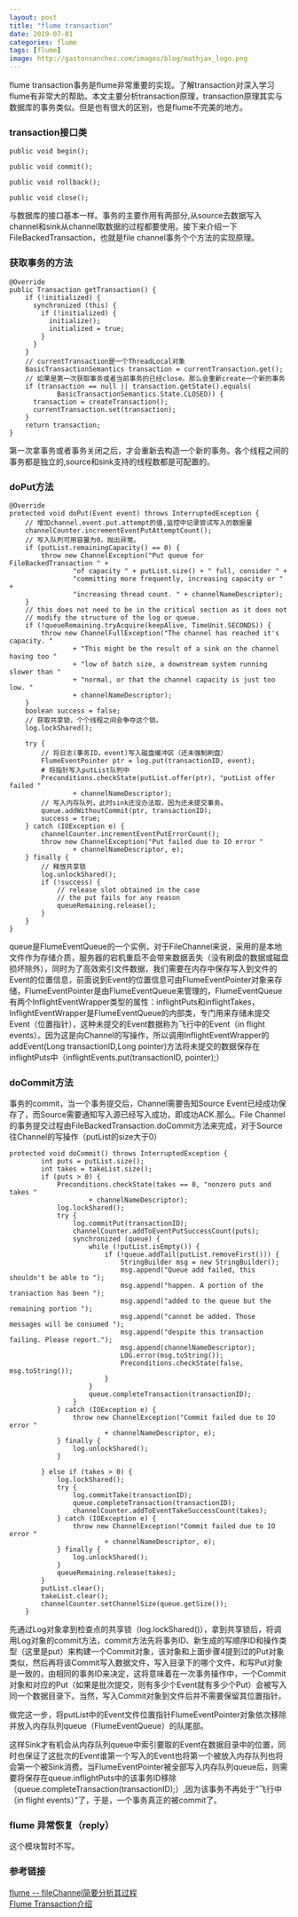 ```yaml
---
layout: post
title: "flume transaction"
date: 2019-07-01
categories: flume
tags: [flume]
image: http://gastonsanchez.com/images/blog/mathjax_logo.png
---
```

flume transaction事务是flume非常重要的实现。了解transaction对深入学习flume有非常大的帮助。本文主要分析transaction原理，transaction原理其实与数据库的事务类似。但是也有很大的区别，也是flume不完美的地方。
<!-- more -->

### transaction接口类
    public void begin();
    
    public void commit();
    
    public void rollback();
    
    public void close();
与数据库的接口基本一样。事务的主要作用有两部分,从source去数据写入channel和sink从channel取数据的过程都要使用。接下来介绍一下FileBackedTransaction，也就是file channel事务个个方法的实现原理。


### 获取事务的方法
    @Override
    public Transaction getTransaction() {
        if (!initialized) {
          synchronized (this) {
            if (!initialized) {
              initialize();
              initialized = true;
            }
          }
        }
        // currentTransaction是一个ThreadLocal对象
        BasicTransactionSemantics transaction = currentTransaction.get();
        // 如果是第一次获取事务或者当前事务的已经close。那么会重新create一个新的事务
        if (transaction == null || transaction.getState().equals(
                BasicTransactionSemantics.State.CLOSED)) {
          transaction = createTransaction();
          currentTransaction.set(transaction);
        }
        return transaction;
    }
第一次拿事务或者事务关闭之后，才会重新去构造一个新的事务。各个线程之间的事务都是独立的,source和sink支持的线程数都是可配置的。

### doPut方法
    @Override
    protected void doPut(Event event) throws InterruptedException {
        // 增加channel.event.put.attempt的值,监控中记录尝试写入的数据量
        channelCounter.incrementEventPutAttemptCount();
        // 写入队列可用容量为0，抛出异常。
        if (putList.remainingCapacity() == 0) {
            throw new ChannelException("Put queue for FileBackedTransaction " +
                    "of capacity " + putList.size() + " full, consider " +
                    "committing more frequently, increasing capacity or " +
                    "increasing thread count. " + channelNameDescriptor);
        }
        // this does not need to be in the critical section as it does not
        // modify the structure of the log or queue.
        if (!queueRemaining.tryAcquire(keepAlive, TimeUnit.SECONDS)) {
            throw new ChannelFullException("The channel has reached it's capacity. "
                    + "This might be the result of a sink on the channel having too "
                    + "low of batch size, a downstream system running slower than "
                    + "normal, or that the channel capacity is just too low. "
                    + channelNameDescriptor);
        }
        boolean success = false;
        // 获取共享锁，个个线程之间会争夺这个锁。
        log.lockShared();

        try {
            // 将日志(事务ID，event)写入磁盘缓冲区（还未强制刷盘）
            FlumeEventPointer ptr = log.put(transactionID, event);
            # 将指针写入putList队列中
            Preconditions.checkState(putList.offer(ptr), "putList offer failed "
                    + channelNameDescriptor);
            // 写入内存队列，此时sink还没办法取，因为还未提交事务。
            queue.addWithoutCommit(ptr, transactionID);
            success = true;
        } catch (IOException e) {
            channelCounter.incrementEventPutErrorCount();
            throw new ChannelException("Put failed due to IO error "
                    + channelNameDescriptor, e);
        } finally {
            // 释放共享锁
            log.unlockShared();
            if (!success) {
                // release slot obtained in the case
                // the put fails for any reason
                queueRemaining.release();
            }
        }
    }
    
    
    
queue是FlumeEventQueue的一个实例，对于FileChannel来说，采用的是本地文件作为存储介质，服务器的宕机重启不会带来数据丢失（没有刷盘的数据或磁盘损坏除外），同时为了高效索引文件数据，我们需要在内存中保存写入到文件的Event的位置信息，前面说到Event的位置信息可由FlumeEventPointer对象来存储，FlumeEventPointer是由FlumeEventQueue来管理的，FlumeEventQueue有两个InflightEventWrapper类型的属性：inflightPuts和inflightTakes，InflightEventWrapper是FlumeEventQueue的内部类，专门用来存储未提交Event（位置指针），这种未提交的Event数据称为飞行中的Event（in flight events）。因为这是向Channel的写操作，所以调用InflightEventWrapper的addEvent(Long transactionID,Long pointer)方法将未提交的数据保存在inflightPuts中（inflightEvents.put(transactionID, pointer);）


### doCommit方法
事务的commit，当一个事务提交后，Channel需要告知Source Event已经成功保存了，而Source需要通知写入源已经写入成功，即成功ACK.那么。File Channel的事务提交过程由FileBackedTransaction.doCommit方法来完成，对于Source往Channel的写操作（putList的size大于0）

    protected void doCommit() throws InterruptedException {
            int puts = putList.size();
            int takes = takeList.size();
            if (puts > 0) {
                Preconditions.checkState(takes == 0, "nonzero puts and takes "
                        + channelNameDescriptor);
                log.lockShared();
                try {
                    log.commitPut(transactionID);
                    channelCounter.addToEventPutSuccessCount(puts);
                    synchronized (queue) {
                        while (!putList.isEmpty()) {
                            if (!queue.addTail(putList.removeFirst())) {
                                StringBuilder msg = new StringBuilder();
                                msg.append("Queue add failed, this shouldn't be able to ");
                                msg.append("happen. A portion of the transaction has been ");
                                msg.append("added to the queue but the remaining portion ");
                                msg.append("cannot be added. Those messages will be consumed ");
                                msg.append("despite this transaction failing. Please report.");
                                msg.append(channelNameDescriptor);
                                LOG.error(msg.toString());
                                Preconditions.checkState(false, msg.toString());
                            }
                        }
                        queue.completeTransaction(transactionID);
                    }
                } catch (IOException e) {
                    throw new ChannelException("Commit failed due to IO error "
                            + channelNameDescriptor, e);
                } finally {
                    log.unlockShared();
                }

            } else if (takes > 0) {
                log.lockShared();
                try {
                    log.commitTake(transactionID);
                    queue.completeTransaction(transactionID);
                    channelCounter.addToEventTakeSuccessCount(takes);
                } catch (IOException e) {
                    throw new ChannelException("Commit failed due to IO error "
                            + channelNameDescriptor, e);
                } finally {
                    log.unlockShared();
                }
                queueRemaining.release(takes);
            }
            putList.clear();
            takeList.clear();
            channelCounter.setChannelSize(queue.getSize());
        }
先通过Log对象拿到检查点的共享锁（log.lockShared()），拿到共享锁后，将调用Log对象的commit方法，commit方法先将事务ID、新生成的写顺序ID和操作类型（这里是put）来构建一个Commit对象，该对象和上面步骤4提到过的Put对象类似，然后再将该Commit写入数据文件，写入目录下的哪个文件，和写Put对象是一致的，由相同的事务ID来决定，这将意味着在一次事务操作中，一个Commit对象和对应的Put（如果是批次提交，则有多少个Event就有多少个Put）会被写入同一个数据目录下。当然，写入Commit对象到文件后并不需要保留其位置指针。


做完这一步，将putList中的Event文件位置指针FlumeEventPointer对象依次移除并放入内存队列queue（FlumeEventQueue）的队尾部。

这样Sink才有机会从内存队列queue中索引要取的Event在数据目录中的位置，同时也保证了这批次的Event谁第一个写入的Event也将第一个被放入内存队列也将会第一个被Sink消费。当FlumeEventPointer被全部写入内存队列queue后，则需要将保存在queue.inflightPuts中的该事务ID移除（queue.completeTransaction(transactionID);）,因为该事务不再处于“飞行中（in flight events）”了，于是，一个事务真正的被commit了。


### flume 异常恢复（reply）
这个模块暂时不写。

### 参考链接
[flume -- fileChannel简要分析其过程](https://www.noblogs.cn/blog/27079.html)  
[Flume Transaction介绍](https://fangjian0423.github.io/2016/01/03/flume-transaction/)